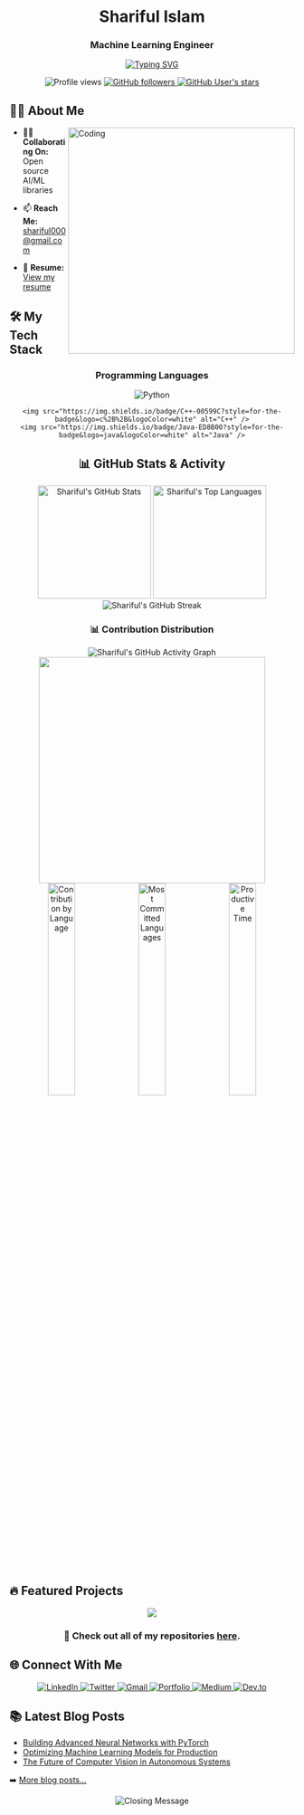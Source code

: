 <div align="center">
  
# Shariful Islam
### Machine Learning Engineer

  <div align="center">
    <a href="https://git.io/typing-svg">
      <img src="https://readme-typing-svg.herokuapp.com?font=JetBrains+Mono&weight=600&size=30&duration=3000&pause=1000&color=539BF5&center=true&vCenter=true&width=600&height=70&lines=Computer+Science+Engineer;AI+%26+Machine+Learning+Expert;Open+Source+Contributor;Problem+Solver" alt="Typing SVG" />
    </a>
  </div>

  <p align="center">
    <img src="https://komarev.com/ghpvc/?username=Sharifulislam25&style=for-the-badge&color=blue" alt="Profile views" />
    <a href="https://github.com/Sharifulislam25?tab=followers">
      <img alt="GitHub followers" src="https://img.shields.io/github/followers/Sharifulislam25?style=for-the-badge&color=blue&logo=github">
    </a>
    <a href="https://github.com/Sharifulislam25">
      <img alt="GitHub User's stars" src="https://img.shields.io/github/stars/Sharifulislam25?style=for-the-badge&color=blue&logo=github">
    </a>
  </p>
</div>

## 👨‍💻 About Me
<img align="right" alt="Coding" width="400" src="https://user-images.githubusercontent.com/74038190/229223263-cf2e4b07-2615-4f87-9c38-e37600f8381a.gif">



- 👨‍💻 **Collaborating On:** Open source AI/ML libraries

- 📫 **Reach Me:** [shariful000@gmail.com](mailto:shariful000@gmail.com)
- 📄 **Resume:** [View my resume](https://yourresume.com)


## 🛠 My Tech Stack

<div align="center">
  <h3>Programming Languages</h3>
  <p>
    <img src="https://img.shields.io/badge/Python-3776AB?style=for-the-badge&logo=python&logoColor=white" alt="Python" />

    <img src="https://img.shields.io/badge/C++-00599C?style=for-the-badge&logo=c%2B%2B&logoColor=white" alt="C++" />
    <img src="https://img.shields.io/badge/Java-ED8B00?style=for-the-badge&logo=java&logoColor=white" alt="Java" />
  </p>



## 📊 GitHub Stats & Activity

<div align="center">
  <img src="https://awesome-github-stats.azurewebsites.net/user-stats/Sharifulislam25?cardType=github&theme=github-dark&preferLogin=false&Ring=539BF5&Border=539BF5&Background=0D1117&Text=FFFFFF&Title=539BF5" height="200" alt="Shariful's GitHub Stats" />
  <img src="https://github-readme-stats.vercel.app/api/top-langs/?username=Sharifulislam25&hide=html&theme=github_dark&hide_border=true&border_color=539BF5&title_color=539BF5&text_color=FFFFFF&icon_color=539BF5&layout=compact" height="200" alt="Shariful's Top Languages" />
</div>

<div align="center">
  <img src="https://github-readme-streak-stats.herokuapp.com/?user=Sharifulislam25&theme=github-dark-blue&hide_border=true&border=539BF5&stroke=539BF5&ring=539BF5&fire=539BF5&currStreakNum=FFFFFF&sideNums=FFFFFF&currStreakLabel=539BF5&sideLabels=539BF5&dates=FFFFFF" alt="Shariful's GitHub Streak" />
</div>

### 📊 Contribution Distribution

<div align="center">
  <img src="https://github-profile-summary-cards.vercel.app/api/cards/profile-details?username=Sharifulislam25&theme=github_dark" alt="Shariful's GitHub Activity Graph" />
  
  <!-- Contribution Pie Chart -->
  <img src="https://github-readme-stats.vercel.app/api/pin/?username=Sharifulislam25&repo=Sharifulislam25&theme=github_dark" width="400" />
  
  <!-- Adding contribution pie chart using github-profile-summary-cards -->
  <img src="https://github-profile-summary-cards.vercel.app/api/cards/repos-per-language?username=Sharifulislam25&theme=github_dark" width="31%" alt="Contribution by Language" />
  <img src="https://github-profile-summary-cards.vercel.app/api/cards/most-commit-language?username=Sharifulislam25&theme=github_dark" width="31%" alt="Most Committed Languages" />
  <img src="https://github-profile-summary-cards.vercel.app/api/cards/productive-time?username=Sharifulislam25&theme=github_dark" width="31%" alt="Productive Time" />
</div>

</div>

## 🔥 Featured Projects

<div align="center">
  <a href="https://github.com/Sharifulislam25/project-1">
    <img align="center" src="https://github-readme-stats.vercel.app/api/pin/?username=Sharifulislam25&repo=Sharifulislam25&theme=github_dark&hide_border=true&border_color=539BF5&title_color=539BF5&text_color=FFFFFF&icon_color=539BF5" />
  </a>
  <!-- Add more projects as needed -->
</div>

<div align="center">
  <h3>📌 Check out all of my repositories <a href="https://github.com/Sharifulislam25?tab=repositories">here</a>.</h3>
</div>

## 🌐 Connect With Me

<div align="center">
  <a href="https://www.linkedin.com/in/shariful-islam/">
    <img src="https://img.shields.io/badge/LinkedIn-0077B5?style=for-the-badge&logo=linkedin&logoColor=white" alt="LinkedIn" />
  </a>
  <a href="https://twitter.com/Sharifulislam25">
    <img src="https://img.shields.io/badge/Twitter-1DA1F2?style=for-the-badge&logo=twitter&logoColor=white" alt="Twitter" />
  </a>
  <a href="mailto:shariful000@gmail.com">
    <img src="https://img.shields.io/badge/Gmail-D14836?style=for-the-badge&logo=gmail&logoColor=white" alt="Gmail" />
  </a>
  <a href="https://sharifulislam.dev">
    <img src="https://img.shields.io/badge/Portfolio-000000?style=for-the-badge&logo=About.me&logoColor=white" alt="Portfolio" />
  </a>
  <a href="https://medium.com/@shariful000">
    <img src="https://img.shields.io/badge/Medium-12100E?style=for-the-badge&logo=medium&logoColor=white" alt="Medium" />
  </a>
  <a href="https://dev.to/sharifulislam25">
    <img src="https://img.shields.io/badge/dev.to-0A0A0A?style=for-the-badge&logo=devdotto&logoColor=white" alt="Dev.to" />
  </a>
</div>



## 📚 Latest Blog Posts

<!-- BLOG-POST-LIST:START -->
- [Building Advanced Neural Networks with PyTorch](https://yourwebsite.com/blog-1)
- [Optimizing Machine Learning Models for Production](https://yourwebsite.com/blog-2)
- [The Future of Computer Vision in Autonomous Systems](https://yourwebsite.com/blog-3)
<!-- BLOG-POST-LIST:END -->

➡️ [More blog posts...](https://yourwebsite.com/blog)

<div align="center">
  <img src="https://readme-typing-svg.herokuapp.com?font=JetBrains+Mono&weight=600&size=30&duration=3000&pause=1000&color=539BF5&center=true&vCenter=true&width=600&lines=Thanks+for+visiting!;Let's+build+something+amazing!;Connect+with+me+today!" alt="Closing Message" />
</div>